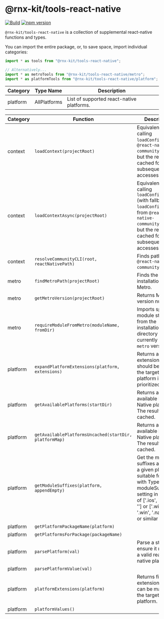 # @rnx-kit/tools-react-native

[![Build](https://github.com/microsoft/rnx-kit/actions/workflows/build.yml/badge.svg)](https://github.com/microsoft/rnx-kit/actions/workflows/build.yml)
[![npm version](https://img.shields.io/npm/v/@rnx-kit/tools-react-native)](https://www.npmjs.com/package/@rnx-kit/tools-react-native)

`@rnx-kit/tools-react-native` is a collection of supplemental react-native
functions and types.

You can import the entire package, or, to save space, import individual
categories:

```typescript
import * as tools from "@rnx-kit/tools-react-native";

// Alternatively...
import * as metroTools from "@rnx-kit/tools-react-native/metro";
import * as platformTools from "@rnx-kit/tools-react-native/platform";
```

<!-- The following table can be updated by running `yarn update-readme` -->
<!-- @rnx-kit/api start -->

| Category | Type Name    | Description                               |
| -------- | ------------ | ----------------------------------------- |
| platform | AllPlatforms | List of supported react-native platforms. |

| Category | Function                                               | Description                                                                                                                                                                                            |
| -------- | ------------------------------------------------------ | ------------------------------------------------------------------------------------------------------------------------------------------------------------------------------------------------------ |
| context  | `loadContext(projectRoot)`                             | Equivalent to calling `loadConfig()` from `@react-native-community/cli`, but the result is cached for faster subsequent accesses.                                                                      |
| context  | `loadContextAsync(projectRoot)`                        | Equivalent to calling `loadConfigAsync()` (with fallback to `loadConfig()`) from `@react-native-community/cli`, but the result is cached for faster subsequent accesses.                               |
| context  | `resolveCommunityCLI(root, reactNativePath)`           | Finds path to `@react-native-community/cli`.                                                                                                                                                           |
| metro    | `findMetroPath(projectRoot)`                           | Finds the installation path of Metro.                                                                                                                                                                  |
| metro    | `getMetroVersion(projectRoot)`                         | Returns Metro version number.                                                                                                                                                                          |
| metro    | `requireModuleFromMetro(moduleName, fromDir)`          | Imports specified module starting from the installation directory of the currently used `metro` version.                                                                                               |
| platform | `expandPlatformExtensions(platform, extensions)`       | Returns a list of extensions that should be tried for the target platform in prioritized order.                                                                                                        |
| platform | `getAvailablePlatforms(startDir)`                      | Returns a map of available React Native platforms. The result is cached.                                                                                                                               |
| platform | `getAvailablePlatformsUncached(startDir, platformMap)` | Returns a map of available React Native platforms. The result is NOT cached.                                                                                                                           |
| platform | `getModuleSuffixes(platform, appendEmpty)`             | Get the module suffixes array for a given platform, suitable for use with TypeScript's moduleSuffixes setting in the form of ['.ios', '.native', ''] or ['.windows', '.win', '.native', ''] or similar |
| platform | `getPlatformPackageName(platform)`                     |                                                                                                                                                                                                        |
| platform | `getPlatformsForPackage(packageName)`                  |                                                                                                                                                                                                        |
| platform | `parsePlatform(val)`                                   | Parse a string to ensure it maps to a valid react-native platform.                                                                                                                                     |
| platform | `parsePlatformValue(val)`                              |                                                                                                                                                                                                        |
| platform | `platformExtensions(platform)`                         | Returns file extensions that can be mapped to the target platform.                                                                                                                                     |
| platform | `platformValues()`                                     |                                                                                                                                                                                                        |

<!-- @rnx-kit/api end -->
